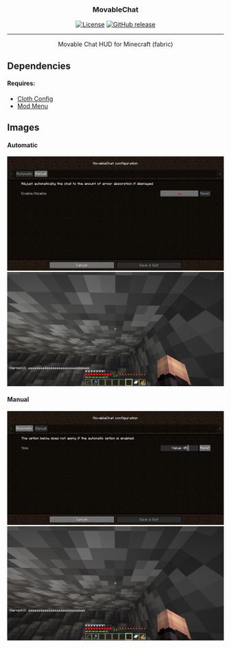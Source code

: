 <h3 align="center">MovableChat</h3>

<div align="center">

[![License](https://img.shields.io/badge/license-MIT-blue.svg)](/LICENSE)
[![GitHub release](https://img.shields.io/github/v/release/Germich3/MovableChat?color=bightgreen)](https://www.github.com/Germich3/MovableChat/releases/)

</div>

---

<p align="center"> Movable Chat HUD for Minecraft (fabric)
    <br> 
</p>

## Dependencies <a name="Dependencies"></a>

#### Requires: 
- <a href="https://www.curseforge.com/minecraft/mc-mods/cloth-config">Cloth Config</a>
- <a href="https://www.curseforge.com/minecraft/mc-mods/modmenu">Mod Menu</a>

## Images

#### Automatic
<img src="https://github.com/Germich3/MovableChat/blob/master/images/configA.png?raw=true" />
<img src="https://github.com/Germich3/MovableChat/blob/master/images/gameA.png?raw=true" />

#### Manual
<img src="https://github.com/Germich3/MovableChat/blob/master/images/configM.png?raw=true" />
<img src="https://github.com/Germich3/MovableChat/blob/master/images/gameM.png?raw=true" />
